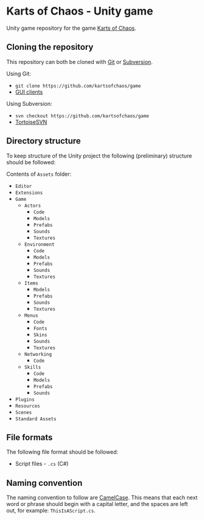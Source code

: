 Karts of Chaos - Unity game
============================

Unity game repository for the game [Karts of Chaos](https://github.com/kartsofchaos/game).

Cloning the repository
----------------------

This repository can both be cloned with [Git](http://git-scm.com/) or [Subversion](https://subversion.apache.org/).

Using Git:
- `git clone https://github.com/kartsofchaos/game`
- [GUI clients](http://git-scm.com/downloads/guis)

Using Subversion:
- `svn checkout https://github.com/kartsofchaos/game`
- [TortoiseSVN](http://tortoisesvn.net/)

Directory structure
-------------------

To keep structure of the Unity project the following (preliminary) structure should be followed:

Contents of `Assets` folder:
- `Editor`
- `Extensions`
- `Game`
  - `Actors`
    - `Code`
    - `Models`
    - `Prefabs`
    - `Sounds`
    - `Textures`
  - `Environment`
    - `Code`
    - `Models`
    - `Prefabs`
    - `Sounds`
    - `Textures`
  - `Items`
    - `Models`
    - `Prefabs`
    - `Sounds`
    - `Textures`
  - `Menus`
    - `Code`
    - `Fonts`
    - `Skins`
    - `Sounds`
    - `Textures`
  - `Networking`
    - `Code`
  - `Skills`
    - `Code`
    - `Models`
    - `Prefabs`
    - `Sounds`
- `Plugins`
- `Resources`
- `Scenes`
- `Standard Assets`

File formats
------------

The following file format should be followed:

- Script files - `.cs` (C#)

Naming convention
-----------------

The naming convention to follow are [CamelCase](http://en.wikipedia.org/wiki/CamelCase). This means that each next word or phrase should begin with a capital letter, and the spaces are left out, for example: `ThisIsAScript.cs`. 
